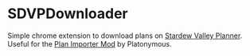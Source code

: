 # SDVPDownloader
Simple chrome extension to download plans on [Stardew Valley Planner](https://stardew.info/). Useful for the [Plan Importer Mod](https://www.nexusmods.com/stardewvalley/mods/2071) by Platonymous.
